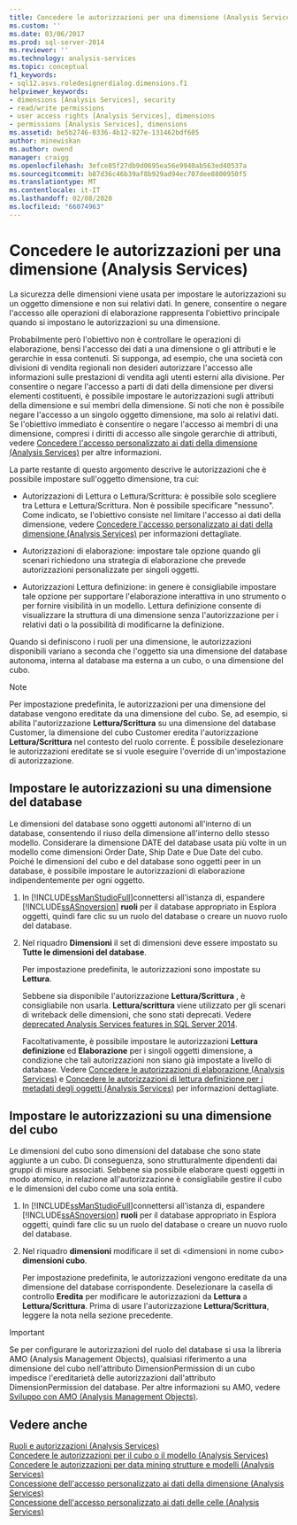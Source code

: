 ```yaml
---
title: Concedere le autorizzazioni per una dimensione (Analysis Services) | Microsoft Docs
ms.custom: ''
ms.date: 03/06/2017
ms.prod: sql-server-2014
ms.reviewer: ''
ms.technology: analysis-services
ms.topic: conceptual
f1_keywords:
- sql12.asvs.roledesignerdialog.dimensions.f1
helpviewer_keywords:
- dimensions [Analysis Services], security
- read/write permissions
- user access rights [Analysis Services], dimensions
- permissions [Analysis Services], dimensions
ms.assetid: be5b2746-0336-4b12-827e-131462bdf605
author: minewiskan
ms.author: owend
manager: craigg
ms.openlocfilehash: 3efce85f27db9d0695ea56e9940ab563ed40537a
ms.sourcegitcommit: b87d36c46b39af8b929ad94ec707dee8800950f5
ms.translationtype: MT
ms.contentlocale: it-IT
ms.lasthandoff: 02/08/2020
ms.locfileid: "66074963"
---
```

# <a name="grant-permissions-on-a-dimension-analysis-services"></a>Concedere le autorizzazioni per una dimensione (Analysis Services)
  La sicurezza delle dimensioni viene usata per impostare le autorizzazioni su un oggetto dimensione e non sui relativi dati. In genere, consentire o negare l'accesso alle operazioni di elaborazione rappresenta l'obiettivo principale quando si impostano le autorizzazioni su una dimensione.  
  
 Probabilmente però l'obiettivo non è controllare le operazioni di elaborazione, bensì l'accesso dei dati a una dimensione o gli attributi e le gerarchie in essa contenuti. Si supponga, ad esempio, che una società con divisioni di vendita regionali non desideri autorizzare l'accesso alle informazioni sulle prestazioni di vendita agli utenti esterni alla divisione. Per consentire o negare l'accesso a parti di dati della dimensione per diversi elementi costituenti, è possibile impostare le autorizzazioni sugli attributi della dimensione e sui membri della dimensione. Si noti che non è possibile negare l'accesso a un singolo oggetto dimensione, ma solo ai relativi dati. Se l'obiettivo immediato è consentire o negare l'accesso ai membri di una dimensione, compresi i diritti di accesso alle singole gerarchie di attributi, vedere [Concedere l'accesso personalizzato ai dati della dimensione &#40;Analysis Services&#41;](grant-custom-access-to-dimension-data-analysis-services.md) per altre informazioni.  
  
 La parte restante di questo argomento descrive le autorizzazioni che è possibile impostare sull'oggetto dimensione, tra cui:  
  
-   Autorizzazioni di Lettura o Lettura/Scrittura: è possibile solo scegliere tra Lettura e Lettura/Scrittura. Non è possibile specificare "nessuno". Come indicato, se l'obiettivo consiste nel limitare l'accesso ai dati della dimensione, vedere [Concedere l'accesso personalizzato ai dati della dimensione &#40;Analysis Services&#41;](grant-custom-access-to-dimension-data-analysis-services.md) per informazioni dettagliate.  
  
-   Autorizzazioni di elaborazione: impostare tale opzione quando gli scenari richiedono una strategia di elaborazione che prevede autorizzazioni personalizzate per singoli oggetti.  
  
-   Autorizzazioni Lettura definizione: in genere è consigliabile impostare tale opzione per supportare l'elaborazione interattiva in uno strumento o per fornire visibilità in un modello. Lettura definizione consente di visualizzare la struttura di una dimensione senza l'autorizzazione per i relativi dati o la possibilità di modificarne la definizione.  
  
 Quando si definiscono i ruoli per una dimensione, le autorizzazioni disponibili variano a seconda che l'oggetto sia una dimensione del database autonoma, interna al database ma esterna a un cubo, o una dimensione del cubo.  
  
> [!NOTE]  
>  Per impostazione predefinita, le autorizzazioni per una dimensione del database vengono ereditate da una dimensione del cubo. Se, ad esempio, si abilita l'autorizzazione **Lettura/Scrittura** su una dimensione del database Customer, la dimensione del cubo Customer eredita l'autorizzazione **Lettura/Scrittura** nel contesto del ruolo corrente. È possibile deselezionare le autorizzazioni ereditate se si vuole eseguire l'override di un'impostazione di autorizzazione.  
  
## <a name="set-permissions-on-a-database-dimension"></a>Impostare le autorizzazioni su una dimensione del database  
 Le dimensioni del database sono oggetti autonomi all'interno di un database, consentendo il riuso della dimensione all'interno dello stesso modello. Considerare la dimensione DATE del database usata più volte in un modello come dimensioni Order Date, Ship Date e Due Date del cubo. Poiché le dimensioni del cubo e del database sono oggetti peer in un database, è possibile impostare le autorizzazioni di elaborazione indipendentemente per ogni oggetto.  
  
1.  In [!INCLUDE[ssManStudioFull](../../includes/ssmanstudiofull-md.md)]connettersi all'istanza di, espandere [!INCLUDE[ssASnoversion](../../includes/ssasnoversion-md.md)] **ruoli** per il database appropriato in Esplora oggetti, quindi fare clic su un ruolo del database o creare un nuovo ruolo del database.  
  
2.  Nel riquadro **Dimensioni** il set di dimensioni deve essere impostato su **Tutte le dimensioni del database**.  
  
     Per impostazione predefinita, le autorizzazioni sono impostate su **Lettura**.  
  
     Sebbene sia disponibile l'autorizzazione **Lettura/Scrittura** , è consigliabile non usarla. **Lettura/scrittura** viene utilizzato per gli scenari di writeback delle dimensioni, che sono stati deprecati. Vedere [deprecated Analysis Services features in SQL Server 2014](../deprecated-analysis-services-features-in-sql-server-2014.md).  
  
     Facoltativamente, è possibile impostare le autorizzazioni **Lettura definizione** ed **Elaborazione** per i singoli oggetti dimensione, a condizione che tali autorizzazioni non siano già impostate a livello di database. Vedere [Concedere le autorizzazioni di elaborazione &#40;Analysis Services&#41;](grant-process-permissions-analysis-services.md) e [Concedere le autorizzazioni di lettura definizione per i metadati degli oggetti &#40;Analysis Services&#41;](grant-read-definition-permissions-on-object-metadata-analysis-services.md) per informazioni dettagliate.  
  
## <a name="set-permissions-on-a-cube-dimension"></a>Impostare le autorizzazioni su una dimensione del cubo  
 Le dimensioni del cubo sono dimensioni del database che sono state aggiunte a un cubo. Di conseguenza, sono strutturalmente dipendenti dai gruppi di misure associati. Sebbene sia possibile elaborare questi oggetti in modo atomico, in relazione all'autorizzazione è consigliabile gestire il cubo e le dimensioni del cubo come una sola entità.  
  
1.  In [!INCLUDE[ssManStudioFull](../../includes/ssmanstudiofull-md.md)]connettersi all'istanza di, espandere [!INCLUDE[ssASnoversion](../../includes/ssasnoversion-md.md)] **ruoli** per il database appropriato in Esplora oggetti, quindi fare clic su un ruolo del database o creare un nuovo ruolo del database.  
  
2.  Nel riquadro **dimensioni** modificare il set di \<dimensioni in nome cubo> **dimensioni cubo**.  
  
     Per impostazione predefinita, le autorizzazioni vengono ereditate da una dimensione del database corrispondente. Deselezionare la casella di controllo **Eredita** per modificare le autorizzazioni da **Lettura** a **Lettura/Scrittura**. Prima di usare l'autorizzazione **Lettura/Scrittura**, leggere la nota nella sezione precedente.  
  
> [!IMPORTANT]  
>  Se per configurare le autorizzazioni del ruolo del database si usa la libreria AMO (Analysis Management Objects), qualsiasi riferimento a una dimensione del cubo nell'attributo DimensionPermission di un cubo impedisce l'ereditarietà delle autorizzazioni dall'attributo DimensionPermission del database. Per altre informazioni su AMO, vedere [Sviluppo con AMO &#40;Analysis Management Objects&#41;](https://docs.microsoft.com/bi-reference/amo/developing-with-analysis-management-objects-amo).  
  
## <a name="see-also"></a>Vedere anche  
 [Ruoli e autorizzazioni &#40;Analysis Services&#41;](roles-and-permissions-analysis-services.md)   
 [Concedere le autorizzazioni per il cubo o il modello &#40;Analysis Services&#41;](grant-cube-or-model-permissions-analysis-services.md)   
 [Concedere le autorizzazioni per data mining strutture e modelli &#40;Analysis Services&#41;](grant-permissions-on-data-mining-structures-and-models-analysis-services.md)   
 [Concessione dell'accesso personalizzato ai dati della dimensione &#40;Analysis Services&#41;](grant-custom-access-to-dimension-data-analysis-services.md)   
 [Concessione dell'accesso personalizzato ai dati delle celle &#40;Analysis Services&#41;](grant-custom-access-to-cell-data-analysis-services.md)  
  
  
